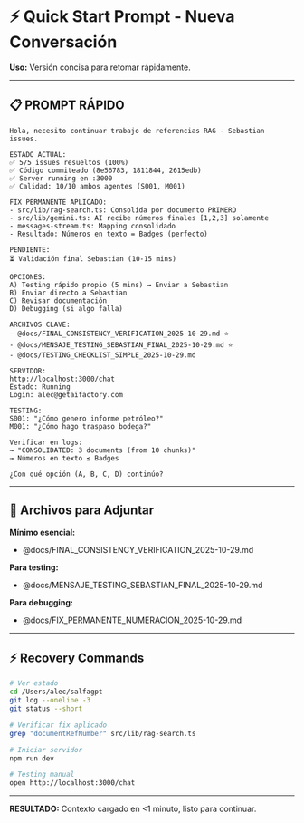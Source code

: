 # ⚡ Quick Start Prompt - Nueva Conversación

**Uso:** Versión concisa para retomar rápidamente.

---

## 📋 PROMPT RÁPIDO

```
Hola, necesito continuar trabajo de referencias RAG - Sebastian issues.

ESTADO ACTUAL:
✅ 5/5 issues resueltos (100%)
✅ Código commiteado (8e56783, 1811844, 2615edb)
✅ Server running en :3000
✅ Calidad: 10/10 ambos agentes (S001, M001)

FIX PERMANENTE APLICADO:
- src/lib/rag-search.ts: Consolida por documento PRIMERO
- src/lib/gemini.ts: AI recibe números finales [1,2,3] solamente
- messages-stream.ts: Mapping consolidado
- Resultado: Números en texto = Badges (perfecto)

PENDIENTE:
⏳ Validación final Sebastian (10-15 mins)

OPCIONES:
A) Testing rápido propio (5 mins) → Enviar a Sebastian
B) Enviar directo a Sebastian
C) Revisar documentación
D) Debugging (si algo falla)

ARCHIVOS CLAVE:
- @docs/FINAL_CONSISTENCY_VERIFICATION_2025-10-29.md ⭐
- @docs/MENSAJE_TESTING_SEBASTIAN_FINAL_2025-10-29.md ⭐
- @docs/TESTING_CHECKLIST_SIMPLE_2025-10-29.md

SERVIDOR:
http://localhost:3000/chat
Estado: Running
Login: alec@getaifactory.com

TESTING:
S001: "¿Cómo genero informe petróleo?"
M001: "¿Cómo hago traspaso bodega?"

Verificar en logs:
→ "CONSOLIDATED: 3 documents (from 10 chunks)"
→ Números en texto ≤ Badges

¿Con qué opción (A, B, C, D) continúo?
```

---

## 📁 Archivos para Adjuntar

**Mínimo esencial:**
- @docs/FINAL_CONSISTENCY_VERIFICATION_2025-10-29.md

**Para testing:**
- @docs/MENSAJE_TESTING_SEBASTIAN_FINAL_2025-10-29.md

**Para debugging:**
- @docs/FIX_PERMANENTE_NUMERACION_2025-10-29.md

---

## ⚡ Recovery Commands

```bash
# Ver estado
cd /Users/alec/salfagpt
git log --oneline -3
git status --short

# Verificar fix aplicado
grep "documentRefNumber" src/lib/rag-search.ts

# Iniciar servidor
npm run dev

# Testing manual
open http://localhost:3000/chat
```

---

**RESULTADO:** Contexto cargado en <1 minuto, listo para continuar.

